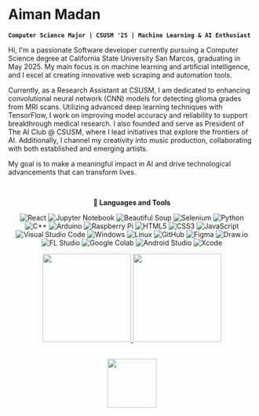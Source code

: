# Aiman Madan 
**`Computer Science Major | CSUSM '25 | Machine Learning & AI Enthusiast`**

<p>
    Hi, I'm a passionate Software developer currently pursuing a Computer Science degree at California State University San Marcos, graduating in May 2025. My main focus is on machine learning and artificial intelligence, and I excel at creating innovative web scraping and automation tools.
  </p>

  <p>
    Currently, as a Research Assistant at CSUSM, I am dedicated to enhancing convolutional neural network (CNN) models for detecting glioma grades from MRI scans. Utilizing advanced deep learning techniques with TensorFlow, I work on improving model accuracy and reliability to support breakthrough medical research. I also founded and serve as President of The AI Club @ CSUSM, where I lead initiatives that explore the frontiers of AI. Additionally, I channel my creativity into music production, collaborating with both established and emerging artists.
  </p>

  <p>
    My goal is to make a meaningful impact in AI and drive technological advancements that can transform lives.
  </p>




<br>
<p align="center">
  <strong>🧰 Languages and Tools</strong>
</p>

<p align="center">

<img alt="React" src="https://img.shields.io/badge/React-20232A?style=for-the-badge&logo=react&logoColor=61DAFB"/>
<img alt="Jupyter Notebook" src="https://img.shields.io/badge/Jupyter%20Notebook-F37626?style=for-the-badge&logo=jupyter&logoColor=white"/>
<img alt="Beautiful Soup" src="https://img.shields.io/badge/beautiful%20soup-3776AB?style=for-the-badge&logo=beautifulsoup&logoColor=white"/>
<img alt="Selenium" src="https://img.shields.io/badge/-selenium-%43B02A?style=for-the-badge&logo=selenium&logoColor=white"/>
<img alt="Python" src="https://img.shields.io/badge/python-306998.svg?style=for-the-badge&logo=python&logoColor=white"/>
<img alt="C++" src="https://img.shields.io/badge/c%2B%2B-%2300599C.svg?style=for-the-badge&logo=c%2B%2B&logoColor=white"/>
<img alt="Arduino" src="https://img.shields.io/badge/-Arduino-00979D?style=for-the-badge&logo=Arduino&logoColor=white"/>
<img alt="Raspberry Pi" src="https://img.shields.io/badge/-RaspberryPi-C51A4A?style=for-the-badge&logo=Raspberry-Pi&logoColor=white"/>
<img alt="HTML5" src="https://img.shields.io/badge/html5-%23E34F26.svg?style=for-the-badge&logo=html5&logoColor=white"/>
<img alt="CSS3" src="https://img.shields.io/badge/css3-%231572B6.svg?style=for-the-badge&logo=css3&logoColor=white"/>
<img alt="JavaScript" src="https://img.shields.io/badge/javascript-%23323330.svg?style=for-the-badge&logo=javascript&logoColor=%23F7DF1E"/>
<img alt="Visual Studio Code" src="https://img.shields.io/badge/VSCode-0078d7.svg?style=for-the-badge&logo=visual-studio-code&logoColor=white"/>
<img alt="Windows" src="https://img.shields.io/badge/Windows-0078D6?style=for-the-badge&logo=windows&logoColor=white" />
<img alt="Linux" src="https://img.shields.io/badge/Linux-FCC624?style=for-the-badge&logo=linux&logoColor=black"/>
<img alt="GitHub" src="https://img.shields.io/badge/github-%23121011.svg?style=for-the-badge&logo=github&logoColor=white"/>
<img alt="Figma" src="https://img.shields.io/badge/figma-%23F24E1E.svg?style=for-the-badge&logo=figma&logoColor=white"/>
<img alt="Draw.io" src="https://img.shields.io/badge/Draw.io-FF7F00?style=for-the-badge&logo=draw.io&logoColor=white"/>
<img alt="FL Studio" src="https://img.shields.io/badge/FL_Studio-000000?style=for-the-badge&logo=fl-studio&logoColor=white"/>
<img alt="Google Colab" src="https://img.shields.io/badge/Google%20Colab-F9AB00?style=for-the-badge&logo=googlecolab&logoColor=white"/>
<img alt="Android Studio" src="https://img.shields.io/badge/Android_Studio-3DDC84?style=for-the-badge&logo=android-studio&logoColor=white"/>
<img alt="Xcode" src="https://img.shields.io/badge/Xcode-007ACC?style=for-the-badge&logo=xcode&logoColor=white"/>



</p>

<p align="center">
  <a href="https://github.com/AimanMadan">
    <img height="180em" src="https://github-readme-stats-eight-theta.vercel.app/api?username=AimanMadan&show_icons=true&theme=algolia&include_all_commits=true&count_private=true"/>
    <img height="180em" src="https://github-readme-stats-eight-theta.vercel.app/api/top-langs/?username=AimanMadan&layout=compact&langs_count=8&theme=algolia"/>
  </a>
</p>

<br />
<div align="center">
  <img src="https://user-images.githubusercontent.com/74038190/212257468-1e9a91f1-b626-4baa-b15d-5c385dfa7ed2.gif" width="100">
</div>
<br>
